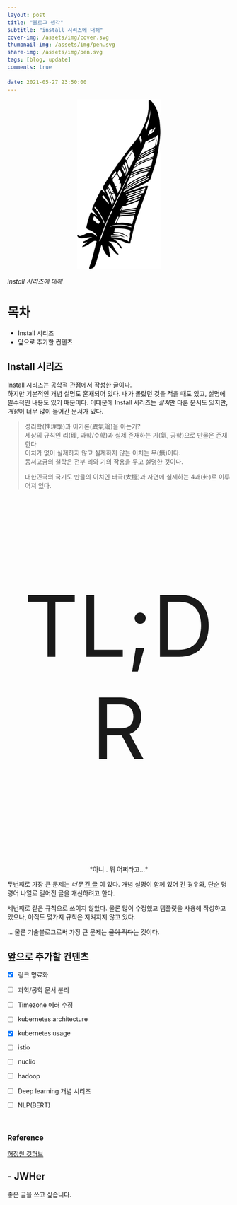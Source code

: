 ```yaml
---
layout: post
title: "블로그 생각"
subtitle: "install 시리즈에 대해"
cover-img: /assets/img/cover.svg
thumbnail-img: /assets/img/pen.svg
share-img: /assets/img/pen.svg
tags: [blog, update]
comments: true

date: 2021-05-27 23:50:00 
---
```


<!-- image repository: https://raw.githubusercontent.com/JWHer/jwher.github.io/master/_posts/images/ -->
<p style="text-align: center;">
<img src="https://raw.githubusercontent.com/JWHer/jwher.github.io/master/assets/img/pen.svg" style="height: 40vmin;">
</p>

*install 시리즈에 대해*  

# 목차
* Install 시리즈
* 앞으로 추가할 컨텐츠

## Install 시리즈  

Install 시리즈는 공학적 관점에서 작성한 글이다.  
하지만 기본적인 개념 설명도 혼재되어 있다. 내가 몰랐던 것을 적을 때도 있고, 설명에 필수적인 내용도 있기 때문이다.
이때문에 Install 시리즈는 *설치*만 다룬 문서도 있지만, *개념*이 너무 많이 들어간 문서가 있다.  

> 성리학(性理學)과 이기론(異氣論)을 아는가?  
> 세상의 규칙인 리(理, 과학/수학)과 실제 존재하는 기(氣, 공학)으로 만물은 존재한다  
> 이치가 없이 실제하지 않고 실제하지 않는 이치는 무(無)이다.  
> 동서고금의 철학은 전부 리와 기의 작용을 두고 설명한 것이다.
> 
> 대한민국의 국기도 만물의 이치인 태극(太極)과 자연에 실제하는 4괘(卦)로 이루어져 있다.

<p style="font-size: 20vmin; text-align: center;">TL;DR</p>  
<div markdown="1" style="text-align: center;">
*아니.. 뭐 어쩌라고...*
</div>

두번째로 가장 큰 문제는 *너무* [긴 글](https://jwher.github.io/2021-04-21-install-kubeflow/) 이 있다. 
개념 설명이 함께 있어 긴 경우와, 단순 명령어 나열로 길어진 글을 개선하려고 한다.  

세번째로 같은 규칙으로 쓰이지 않았다. 물론 많이 수정했고 템플릿을 사용해 작성하고 있으나, 아직도 몇가지 규칙은
지켜지지 않고 있다.

... 물론 기술블로그로써 가장 큰 문제는 ~~글이 적다~~는 것이다.

## 앞으로 추가할 컨텐츠

- [x] 링크 명료화  
- [ ] 과학/공학 문서 분리  
- [ ] Timezone 에러 수정


- [ ] kubernetes architecture  
- [x] kubernetes usage  
- [ ] istio  

  
- [ ] nuclio  
- [ ] hadoop  

  
- [ ] Deep learning 개념 시리즈  
- [ ] NLP(BERT)  

   
<br/>

### Reference  
[허정원 깃허브](https://github.com/jwher)


## - JWHer  
좋은 글을 쓰고 싶습니다.

<!-- update log -->
<!--
본문에 추가할 내용을 적는다.
-->